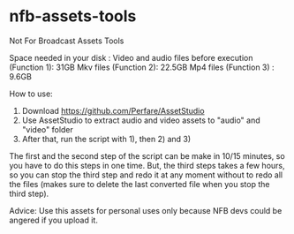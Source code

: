 # nfb-assets-tools
Not For Broadcast Assets Tools

Space needed in your disk :
Video and audio files before execution (Function 1): 31GB
Mkv files (Function 2): 22.5GB
Mp4 files (Function 3) : 9.6GB

How to use:

1) Download https://github.com/Perfare/AssetStudio
2) Use AssetStudio to extract audio and video assets to "audio" and "video" folder
4) After that, run the script with 1), then 2) and 3)

The first and the second step of the script can be make in 10/15 minutes, so you have to do this steps in one time. But, the third steps takes a few hours, so you can stop the third step and redo it at any moment without to redo all the files (makes sure to delete the last converted file when you stop the third step).

Advice: Use this assets for personal uses only because NFB devs could be angered if you upload it.
